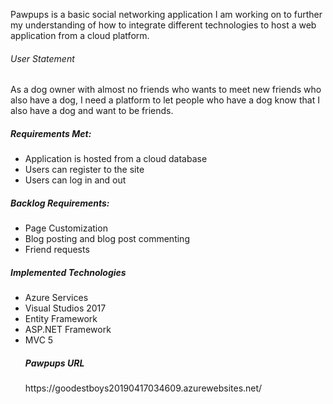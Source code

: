 <p>Pawpups is a basic social networking application I am working on to further my understanding of how to integrate different technologies to host a web application from a cloud platform.  </p>

<h6>User Statement</h6>
<p>As a dog owner with almost no friends who wants to meet new friends who also have a dog, I need a platform to let people who have a dog know that I also have a dog and want to be friends.</p>

<h5>Requirements Met:</h5>
<ul>
  <li>Application is hosted from a cloud database</li>
  <li>Users can register to the site</li>
  <li>Users can log in and out</li>
</ul>

<h5>Backlog Requirements:</h5>
<ul>
  <li>Page Customization</li>
  <li>Blog posting and blog post commenting</li>
  <li>Friend requests</li>
</ul>
  
<h5>Implemented Technologies</h5>
<ul>
  <li>Azure Services</li>
  <li>Visual Studios 2017</li>
  <li>Entity Framework</li>
  <li>ASP.NET Framework</li>
  <li>MVC 5</li>
</ui>

<h5>Pawpups URL</h5>
<p>https://goodestboys20190417034609.azurewebsites.net/</p>
